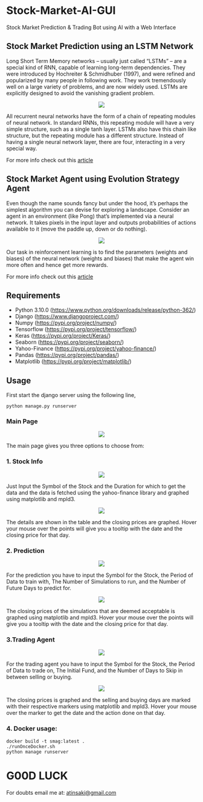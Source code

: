 # Stock-Market-AI-GUI
Stock Market Prediction &amp; Trading Bot using AI with a Web Interface

## Stock Market Prediction using an LSTM Network
Long Short Term Memory networks – usually just called “LSTMs” – are a special kind of RNN, capable of learning long-term dependencies. They were introduced by Hochreiter & Schmidhuber (1997), and were refined and popularized by many people in following work. They work tremendously well on a large variety of problems, and are now widely used. LSTMs are explicitly designed to avoid the vanishing gradient problem. 

<p align="center">
<img src="https://github.com/crypto-code/Stock-Market-AI-GUI/blob/master/assets/lstm_model.png" align="middle" />  </p>

All recurrent neural networks have the form of a chain of repeating modules of neural network. In standard RNNs, this repeating module will have a very simple structure, such as a single tanh layer. LSTMs also have this chain like structure, but the repeating module has a different structure. Instead of having a single neural network layer, there are four, interacting in a very special way.

For more info check out this [article](https://colah.github.io/posts/2015-08-Understanding-LSTMs/)

## Stock Market Agent using Evolution Strategy Agent

Even though the name sounds fancy but under the hood, it’s perhaps the simplest algorithm you can devise for exploring a landscape. Consider an agent in an environment (like Pong) that’s implemented via a neural network. It takes pixels in the input layer and outputs probabilities of actions available to it (move the paddle up, down or do nothing).

<p align="center">
<img src="https://github.com/crypto-code/Stock-Market-AI-GUI/blob/master/assets/evolve_agent.png" align="middle" />  </p>

Our task in reinforcement learning is to find the parameters (weights and biases) of the neural network (weights and biases) that make the agent win more often and hence get more rewards. 

For more info check out this [article](https://towardsdatascience.com/reinforcement-learning-without-gradients-evolving-agents-using-genetic-algorithms-8685817d84f)

## Requirements
* Python 3.10.0 (https://www.python.org/downloads/release/python-362/)
* Django (https://www.djangoproject.com/)
* Numpy (https://pypi.org/project/numpy/)
* Tensorflow (https://pypi.org/project/tensorflow/)
* Keras (https://pypi.org/project/Keras/)
* Seaborn (https://pypi.org/project/seaborn/)
* Yahoo-Finance (https://pypi.org/project/yahoo-finance/)
* Pandas (https://pypi.org/project/pandas/)
* Matplotlib (https://pypi.org/project/matplotlib/)

## Usage

First start the django server using the following line,
```
python manage.py runserver
```
### Main Page
<p align="center">
<img src="https://github.com/crypto-code/Stock-Market-AI-GUI/blob/master/assets/Main.PNG" align="middle" />  </p>

The main page gives you three options to choose from:

### 1. Stock Info
<p align="center">
<img src="https://github.com/crypto-code/Stock-Market-AI-GUI/blob/master/assets/Info.PNG" align="middle" />  </p>
Just Input the Symbol of the Stock and the Duration for which to get the data and the data is fetched using the yahoo-finance library and graphed using matplotlib and mpld3.
<p align="center">
<img src="https://github.com/crypto-code/Stock-Market-AI-GUI/blob/master/assets/Info-done.png" align="middle" />  </p>
The details are shown in the table and the closing prices are graphed. Hover your mouse over the points will give you a tooltip with the date and the closing price for that day.

### 2. Prediction
<p align="center">
<img src="https://github.com/crypto-code/Stock-Market-AI-GUI/blob/master/assets/Prediction.png" align="middle" />  </p>
For the prediction you have to input the Symbol for the Stock, the Period of Data to train with, The Number of Simulations to run, and the Number of Future Days to predict for.
<p align="center">
<img src="https://github.com/crypto-code/Stock-Market-AI-GUI/blob/master/assets/Prediction-done.png" align="middle" />  </p>
The closing prices of the simulations that are deemed acceptable is graphed using matplotlib and mpld3. Hover your mouse over the points will give you a tooltip with the date and the closing price for that day.

### 3.Trading Agent
<p align="center">
<img src="https://github.com/crypto-code/Stock-Market-AI-GUI/blob/master/assets/Agent.png" align="middle" />  </p>
For the trading agent you have to input the Symbol for the Stock, the Period of Data to trade on, The Initial Fund, and the Number of Days to Skip in between selling or buying.
<p align="center">
<img src="https://github.com/crypto-code/Stock-Market-AI-GUI/blob/master/assets/Agent-done.png" align="middle" />  </p>
The closing prices is graphed and the selling and buying days are marked with their respective markers using matplotlib and mpld3. Hover your mouse over the marker to get the date and the action done on that day.


### 4. Docker usage:
```
docker build -t smag:latest . 
./runOnceDocker.sh 
python manage runserver
```

# G00D LUCK

For doubts email me at:
atinsaki@gmail.com
